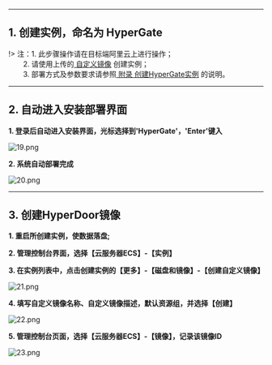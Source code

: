 

---
## 1. 创建实例，命名为 HyperGate

!> 注：1. 此步骤操作请在目标端阿里云上进行操作；</br>
 &ensp; &ensp; &ensp;2. 请使用上传的[ 自定义镜像](https://pubs.vmware.com/vsphere-50/index.jsp?topic=%2Fcom.vmware.vsphere.vm_admin.doc_50%2FGUID-6C847F77-8CB2-4187-BD7F-E7D3D5BD897B.html)
 创建实例；</br>
 &ensp; &ensp; &ensp;3. 部署方式及参数要求请参照[ 附录 创建HyperGate实例](https://pubs.vmware.com/vsphere-50/index.jsp?topic=%2Fcom.vmware.vsphere.vm_admin.doc_50%2FGUID-6C847F77-8CB2-4187-BD7F-E7D3D5BD897B.html) 的说明。
 

---

## 2. 自动进入安装部署界面

**1. 登录后自动进入安装界面，光标选择到'HyperGate'，'Enter'键入**

![19.png](https://oneprocloud.oss-cn-beijing.aliyuncs.com/_images/standalone/aliyun/19.png" ':size=70%')

**2. 系统自动部署完成**

![20.png](https://oneprocloud.oss-cn-beijing.aliyuncs.com/_images/standalone/aliyun/20.png" ':size=70%')

---

## 3. 创建HyperDoor镜像

**1. 重启所创建实例，使数据落盘;**

**2. 管理控制台界面，选择【云服务器ECS】-【实例】**

**3. 在实例列表中，点击创建实例的【更多】-【磁盘和镜像】-【创建自定义镜像】**

![21.png](https://oneprocloud.oss-cn-beijing.aliyuncs.com/_images/standalone/aliyun/21.png" ':size=90%')

**4. 填写自定义镜像名称、自定义镜像描述，默认资源组，并选择【创建】**

![22.png](https://oneprocloud.oss-cn-beijing.aliyuncs.com/_images/standalone/aliyun/22.png" ':size=60%')

**5. 管理控制台页面，选择【云服务器ECS】-【镜像】，记录该镜像ID**

![23.png](https://oneprocloud.oss-cn-beijing.aliyuncs.com/_images/standalone/aliyun/23.png" ':size=90%')
